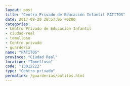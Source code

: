 ```yaml
---
layout: post
title: "Centro Privado de Educación Infantil PATITOS"
date: 2017-09-20 20:57:05 +0200
categories:
- Centro Privado de Educación Infantil
- ciudad-real
- tomelloso
- Centro privado
- guarderia
name: "PATITOS"
province: "Ciudad Real"
location: "Tomelloso"
code: "13012222"
type: "Centro privado"
permalink: /guarderias/patitos.html
---
```

